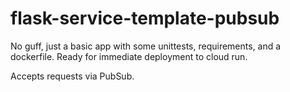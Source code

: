 # flask-service-template-pubsub
No guff, just a basic app with some unittests, requirements, and a dockerfile. Ready for immediate deployment to cloud run.

Accepts requests via PubSub.
